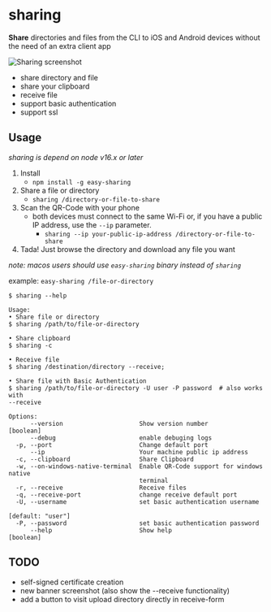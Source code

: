 # sharing

**Share** directories and files from the CLI to iOS and Android devices without the need of an extra client app

![Sharing screenshot](/doc/sharing-banner.svg?raw=true "Sharing a directory")

- share directory and file
- share your clipboard
- receive file
- support basic authentication
- support ssl

## Usage
*sharing is depend on node v16.x or later*
1. Install
    - `npm install -g easy-sharing`
2. Share a file or directory
    - `sharing /directory-or-file-to-share`
3. Scan the QR-Code with your phone
    -  both devices must connect to the same Wi-Fi or, if you have a public IP address, use the `--ip` parameter.
        - `sharing --ip your-public-ip-address /directory-or-file-to-share`
4. Tada! Just browse the directory and download any file you want

*note: macos users should use `easy-sharing` binary instead of `sharing`*

example: `easy-sharing /file-or-directory`

```
$ sharing --help

Usage:
• Share file or directory
$ sharing /path/to/file-or-directory

• Share clipboard
$ sharing -c

• Receive file
$ sharing /destination/directory --receive;

• Share file with Basic Authentication
$ sharing /path/to/file-or-directory -U user -P password  # also works with
--receive

Options:
      --version                     Show version number                [boolean]
      --debug                       enable debuging logs
  -p, --port                        Change default port
      --ip                          Your machine public ip address
  -c, --clipboard                   Share Clipboard
  -w, --on-windows-native-terminal  Enable QR-Code support for windows native
                                    terminal
  -r, --receive                     Receive files
  -q, --receive-port                change receive default port
  -U, --username                    set basic authentication username
                                                               [default: "user"]
  -P, --password                    set basic authentication password
      --help                        Show help                          [boolean]
```

## TODO
- self-signed certificate creation
- new banner screenshot (also show the --receive functionality)
- add a button to visit upload directory directly in receive-form
